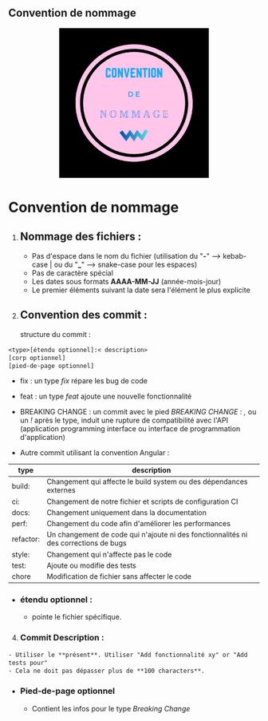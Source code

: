 ## Convention de nommage

<p align="center">
    <img src="../res/Img/Name_Convention.png" width="300" height="auto">
</p>

# Convention de nommage
  
  1. ## Nommage des fichiers :
      - Pas d'espace dans le nom du fichier (utilisation du "**-**" --> kebab-case | ou du "**_**"  --> snake-case pour les espaces)
      - Pas de caractère spécial
      - Les dates sous formats **AAAA-MM-JJ** (année-mois-jour)
      - Le premier éléments suivant la date sera l'élément le plus explicite


  2. ## Convention des commit : 
     structure du commit : 
    
    <type>[étendu optionnel]:< description>
    [corp optionnel]
    [pied-de-page optionnel] 

  - fix : un type _fix_ répare les bug de code

  - feat : un type _feat_ ajoute une nouvelle fonctionnalité

  - BREAKING CHANGE : un commit avec le pied _BREAKING CHANGE_ : _,_ ou un _!_ après le type, induit une rupture de compatibilité avec l'API (application programming interface ou interface de programmation d'application)

  - Autre commit utilisant la convention Angular :  

 |type|description|
 |----|-----------|
 |build:| Changement qui affecte le build system ou des dépendances externes|
 |ci:| Changement de notre fichier et scripts de configuration CI|
 |docs:| Changement uniquement dans la documentation|
 |perf:| Changement du code afin d'améliorer les performances|
 |refactor:| Un changement de code qui n'ajoute ni des fonctionnalités ni des corrections de bugs |
 |style:| Changement qui n'affecte pas le code|
 |test:| Ajoute ou modifie des tests|
 |chore| Modification de fichier sans affecter le code|

  - ### étendu optionnel :
    * pointe le fichier spécifique.

  4. ### Commit Description : 
    - Utiliser le **présent**. Utiliser "Add fonctionnalité xy" or "Add tests pour"
    - Cela ne doit pas dépasser plus de **100 characters**.

  - ###  Pied-de-page optionnel
    * Contient les infos pour le type _Breaking Change_